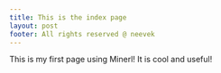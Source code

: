 ```yaml
---
title: This is the index page
layout: post 
footer: All rights reserved @ neevek
---
```


This is my first page using Minerl!
It is cool and useful!
